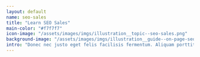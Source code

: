 ```yaml
---
layout: default
name: seo-sales
title: "Learn SEO Sales"
main-color: "#f7f7f7"
icon-image: "/assets/images/imgs/illustration__topic--seo-sales.png"
background-image: "/assets/images/imgs/illustration__guide--on-page-seo.png"
intro: "Donec nec justo eget felis facilisis fermentum. Aliquam porttitor mauris sit amet orci. Aenean dignissim pellentesque felis."
---
```

